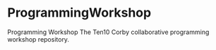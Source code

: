 # ProgrammingWorkshop
Programming Workshop
The Ten10 Corby collaborative programming workshop repository. 
